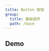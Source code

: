 ```yaml
---
title: Button 按钮
group:
  title: 基础组件
  path: /base
---
```


## Demo

<code src="./demos/index.tsx"></code>

<API src="./index.tsx"></API>
